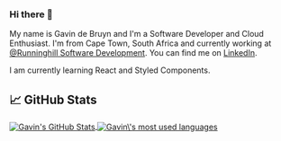 ### Hi there 👋

My name is Gavin de Bruyn and I'm a Software Developer and Cloud Enthusiast. I'm from Cape Town, South Africa and currently working at [@Runninghill Software Development](https://www.runninghill.co.za/). You can find me on [LinkedIn](https://www.linkedin.com/in/gavin-de-bruyn-1a8692182/).

I am currently learning React and Styled Components.

## &#x1f4c8; GitHub Stats

<a href="https://github.com/Solenoden/Solenoden">
  <img align="center" src="https://github-readme-stats.vercel.app/api?username=Solenoden&show_icons=true&line_height=27&count_private=true&title_color=ffffff&text_color=c9cacc&icon_color=2bbc8a&bg_color=1d1f21" alt="Gavin's GitHub Stats" />
</a>
<a href="https://github.com/Solenoden/Solenoden">
  <img align="center" src="https://github-readme-stats.vercel.app/api/top-langs/?username=Solenoden&title_color=ffffff&text_color=c9cacc&icon_color=2bbc8a&bg_color=1d1f21&langs_count=5&layout=compact" alt="Gavin\'s most used languages"/>
</a>
